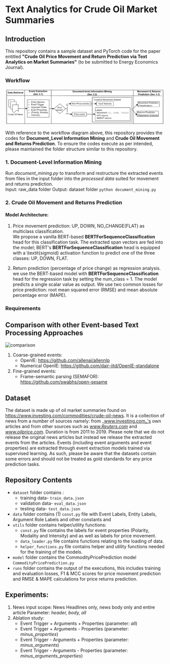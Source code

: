 # Text Analytics for Crude Oil Market Summaries

## Introduction
This repository contains a sample dataset and PyTorch code for the paper entitled **"Crude Oil Price Movement and Return Prediction via Text Analytics on Market Summaries"** (to be submitted to Energy Economics Journal).

### Workflow
![workflow](fig/workflow.png)

With reference to the workflow diagram above, this repository provides the codes for **Document_Level Information Mining** and **Crude Oil Movement and Returns Prediction**. To ensure the codes execute as per intended, please maintained the folder structure similar to this repository.

### 1. Document-Level Information Mining
Run _document_mining.py_ to transform and restructure the extracted events from files in the input folder into the _processed data_ suited for movement and returns prediction. \
Input: raw_data folder 
Output: dataset folder
```python document_mining.py ``` 


### 2. Crude Oil Movement and Returns Prediction
#### Model Architecture:
1. Price movement prediction: UP, DOWN, NO_CHANGE(FLAT) as multiclass classification. \
We propose a vanilla BERT-based **BERTForSequenceClassification** head for this classification task. The extracted span vectors are fed into the model; BERT's **BERTForSequenceClassification** head is equipped with a \textit{sigmoid} activation function to predict one of the three classes: UP, DOWN, FLAT.

2. Return prediction (percentage of price change) as regression analysis. \
we use the BERT-based model with **BERTForSequenceClassification** head for the regression task by setting the num_class = 1. The model predicts a single scalar value as output. We use two common losses for price prediction: root mean squared error (RMSE) and mean absolute percentage error (MAPE).

### Requirements


## Comparison with other Event-based Text Processing Approaches
![comparison](fig/event-based.png)

1. Coarse-grained events:
   - OpenIE: https://github.com/allenai/allennlp
   - Numerical OpenIE: https://github.com/dair-iitd/OpenIE-standalone
2. Fine-grained events:
   - Frame-semantic parsing (SEMAFOR): https://github.com/swabhs/open-sesame
  
## Dataset
The dataset is made up of oil market summaries found on https://www.investing.com/commodities/crude-oil-news. It is a collection of news from a number of sources namely: from _www.investing.com_'s own articles and from other sources such as _www.Reuters.com_ and _www.oilprice.com_. Duration is from 2011 to 2019. Please note that we do not release the original news articles but instead we release the extracted events from the articles. Events (including event arguments and event properties) are extracted through event extraction models trained via supervised learning. As such, please be aware that the datasets contain some errors and should not be treated as gold standards for any price prediction tasks.

## Repository Contents
- ```dataset``` folder contains :
   - training data- ```train_data.json```
   - validation data- ```eval_data.json```
   - testing data- ```test_data.json```
- ```data``` folder contains (1) ```const.py``` file with Event Labels, Entity Labels, Argument Role Labels and other constants and 
- ```utils``` folder contains helper/utility functions:
   -   ```const.py``` file contains the labels for event properties (Polarity, Modality and Intensity) and as well as labels for price movement. 
   -   ```data_loader.py``` file contains functions relating to the loading of data.
   -   ```helper_functions.py``` file contains helper and utility functions needed for the training of the models.
- ```model``` folder contains the CommodityPricePrediction model ```CommodityPricePrediction.py```
- ```runs``` folder contains the output of the executions, this includes training and evaluation losses, F1 & MCC scores for price movement prediction and RMSE & MAPE calculations for price returns prediction.

## Experiments:
1. News input scope: News Headlines only, news body only and entire article
   Parameter: _header, body, all_
3. Ablation study: 
   - Event Trigger + Arguments + Properties  (parameter: _all_)
   - Event Trigger + Arguments - Properties (parameter: _minus_properties_)
   - Event Trigger - Arguments + Properties (parameter: _minus_arguments_)
   - Event Trigger - Arguments - Properties (parameter: _minus_arguments_properties_)




